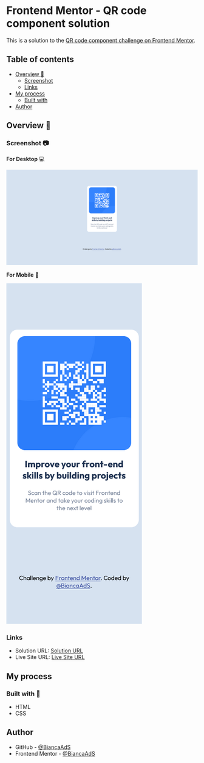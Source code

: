# Frontend Mentor - QR code component solution

This is a solution to the [QR code component challenge on Frontend Mentor](https://www.frontendmentor.io/challenges/qr-code-component-iux_sIO_H).  

## Table of contents
  - [Overview :rocket:](#overview-rocket)
    - [Screenshot](#screenshot)
    - [Links](#links)
  - [My process](#my-process)
    - [Built with](#built-with)
  - [Author](#author)

## Overview :rocket:

### Screenshot :camera:

**For Desktop** :computer:

![Captura de tela - Desktop](./assets/images/captura-tela-desktop.png)


**For Mobile** :iphone: 

![Captura de tela - Mobile](./assets/images/captura-tela-mobile.png)


### Links

- Solution URL: [Solution URL](https://github.com/BiancaAdS/qr-code-component)
- Live Site URL: [Live Site URL](https://qr-code-component-biancaads.vercel.app/)

## My process

### Built with :construction:

- HTML
- CSS

## Author

- GitHub - [@BiancaAdS](https://github.com/BiancaAdS)
- Frontend Mentor - [@BiancaAdS](https://www.frontendmentor.io/profile/BiancaAdS)
